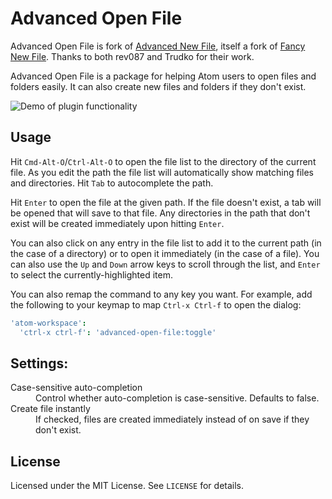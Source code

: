 # Advanced Open File

Advanced Open File is fork of
[Advanced New File](https://github.com/Trudko/advanced-new-file), itself a fork
of [Fancy New File](https://github.com/rev087/fancy-new-file). Thanks to both
rev087 and Trudko for their work.

Advanced Open File is a package for helping Atom users to open files and folders
easily. It can also create new files and folders if they don't exist.

![Demo of plugin functionality](http://osmose.github.io/advanced-open-file/demo.gif)

## Usage

Hit `Cmd-Alt-O`/`Ctrl-Alt-O` to open the file list to the directory of the
current file. As you edit the path the file list will automatically show
matching files and directories. Hit `Tab` to autocomplete the path.

Hit `Enter` to open the file at the given path. If the file doesn't exist, a tab
will be opened that will save to that file. Any directories in the path that
don't exist will be created immediately upon hitting `Enter`.

You can also click on any entry in the file list to add it to the current path
(in the case of a directory) or to open it immediately (in the case of a file).
You can also use the `Up` and `Down` arrow keys to scroll through the list, and
`Enter` to select the currently-highlighted item.

You can also remap the command to any key you want. For example, add the
following to your keymap to map `Ctrl-x Ctrl-f` to open the dialog:

```cson
'atom-workspace':
  'ctrl-x ctrl-f': 'advanced-open-file:toggle'
```

## Settings:

<dl>
  <dt>Case-sensitive auto-completion</dt>
  <dd>Control whether auto-completion is case-sensitive. Defaults to false.</dd>

  <dt>Create file instantly</dt>
  <dd>
    If checked, files are created immediately instead of on save if they don't
    exist.
  </dd>
</dl>

## License

Licensed under the MIT License. See `LICENSE` for details.
